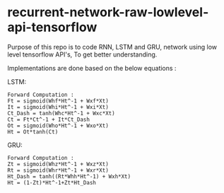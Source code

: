 # recurrent-network-raw-lowlevel-api-tensorflow


Purpose of this repo is to code RNN, LSTM and GRU, network using low level tensorflow API's, To get better understanding.

Implementations are done based on the below equations : 

LSTM: 

    Forward Computation : 
    Ft = sigmoid(Whf*Ht^-1 + Wxf*Xt)
    It = sigmoid(Whi*Ht^-1 + Wxi*Xt)
    Ct_Dash = tanh(Whc*Ht^-1 + Wxc*Xt)
    Ct = Ft*Ct^-1 + It*Ct_Dash
    Ot = sigmoid(Who*Ht^-1 + Wxo*Xt)
    Ht = Ot*tanh(Ct)


GRU: 

    Forward Computation : 
    Zt = sigmoid(Whz*Ht^-1 + Wxz*Xt)
    Rt = sigmoid(Whr*Ht^-1 + Wxr*Xt)
    Ht_Dash = tanh((Rt*Whh*Ht^-1) + Wxh*Xt)
    Ht = (1-Zt)*Ht^-1+Zt*Ht_Dash
    

